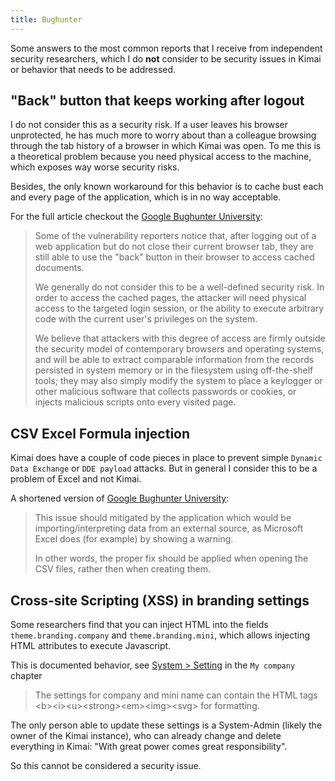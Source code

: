 ```yaml
---
title: Bughunter
---
```


Some answers to the most common reports that I receive from independent security researchers, which I do **not** consider 
to be security issues in Kimai or behavior that needs to be addressed.

## "Back" button that keeps working after logout

I do not consider this as a security risk. If a user leaves his browser unprotected, he has much more to worry about than a colleague
browsing through the tab history of a browser in which Kimai was open. To me this is a theoretical problem because you need 
physical access to the machine, which exposes way worse security risks. 

Besides, the only known workaround for this behavior is to cache bust each and every page of the application, which is in no way acceptable.

For the full article checkout the [Google Bughunter University](https://sites.google.com/site/bughunteruniversity/nonvuln/cached-content-after-logout):

> Some of the vulnerability reporters notice that, after logging out of a web application but do not close their current browser tab, they are still able to use the "back" button in their browser to access cached documents. 
>
> We generally do not consider this to be a well-defined security risk. In order to access the cached pages, the attacker will need physical access to the targeted login session, or the ability to execute arbitrary code with the current user's privileges on the system.
>
> We believe that attackers with this degree of access are firmly outside the security model of contemporary browsers and operating systems, and will be able to extract comparable information from the records persisted in system memory or in the filesystem using off-the-shelf tools; they may also simply modify the system to place a keylogger or other malicious software that collects passwords or cookies, or injects malicious scripts onto every visited page.

## CSV Excel Formula injection

Kimai does have a couple of code pieces in place to prevent simple `Dynamic Data Exchange` or `DDE payload` attacks. 
But in general I consider this to be a problem of Excel and not Kimai.

A shortened version of [Google Bughunter University](https://sites.google.com/site/bughunteruniversity/nonvuln/csv-excel-formula-injection):

> This issue should mitigated by the application which would be importing/interpreting data from an external source, as Microsoft Excel does (for example) by showing a warning. 
> 
> In other words, the proper fix should be applied when opening the CSV files, rather then when creating them.

## Cross-site Scripting (XSS) in branding settings

Some researchers find that you can inject HTML into the fields `theme.branding.company` and `theme.branding.mini`, 
which allows injecting HTML attributes to execute Javascript. 

This is documented behavior, see [System > Setting](https://www.kimai.org/documentation/configurations.html) in the `My company` chapter

> The settings for company and mini name can contain the HTML tags &lt;b>&lt;i>&lt;u>&lt;strong>&lt;em>&lt;img>&lt;svg> for formatting.

The only person able to update these settings is a System-Admin (likely the owner of the Kimai instance), 
who can already change and delete everything in Kimai: "With great power comes great responsibility".

So this cannot be considered a security issue.
